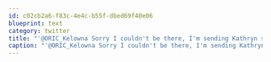 ```yaml
---
id: c02cb2a6-f83c-4e4c-b55f-dbed69f40e06
blueprint: text
category: twitter
title: "'@ORIC_Kelowna Sorry I couldn't be there, I'm sending Kathryn some virtual 'best wishes.'"
caption: "'@ORIC_Kelowna Sorry I couldn't be there, I'm sending Kathryn some virtual 'best wishes.'"
---
```

